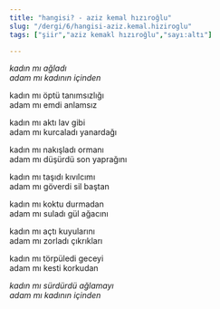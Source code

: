 ```yaml
---
title: "hangisi? - aziz kemal hızıroğlu"
slug: "/dergi/6/hangisi-aziz.kemal.hiziroglu"
tags: ["şiir","aziz kemakl hızıroğlu","sayı:altı"]

---
```


*kadın mı ağladı  
adam mı kadının içinden*

kadın mı öptü tanımsızlığı  
adam mı emdi anlamsız

kadın mı aktı lav gibi  
adam mı kurcaladı yanardağı

kadın mı nakışladı ormanı  
adam mı düşürdü son yaprağını

kadın mı taşıdı kıvılcımı  
adam mı göverdi sil baştan

kadın mı koktu durmadan  
adam mı suladı gül ağacını

kadın mı açtı kuyularını  
adam mı zorladı çıkrıkları

kadın mı törpüledi geceyi  
adam mı kesti korkudan

*kadın mı sürdürdü ağlamayı  
adam mı kadının içinden*

